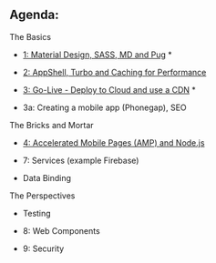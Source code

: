 ## Agenda:


The Basics

- [1: Material Design, SASS, MD and Pug](../2-theBasics/) *

- [2: AppShell, Turbo and Caching for Performance](../4-appShell/)

- [3: Go-Live - Deploy to Cloud and use a CDN](../3-goLive/) *

- 3a: Creating a mobile app (Phonegap), SEO

The Bricks and Mortar

- [4: Accelerated Mobile Pages (AMP) and Node.js](../5-amp/)

- 7: Services (example Firebase)

- Data Binding

The Perspectives 
- Testing

- 8: Web Components 

- 9: Security



